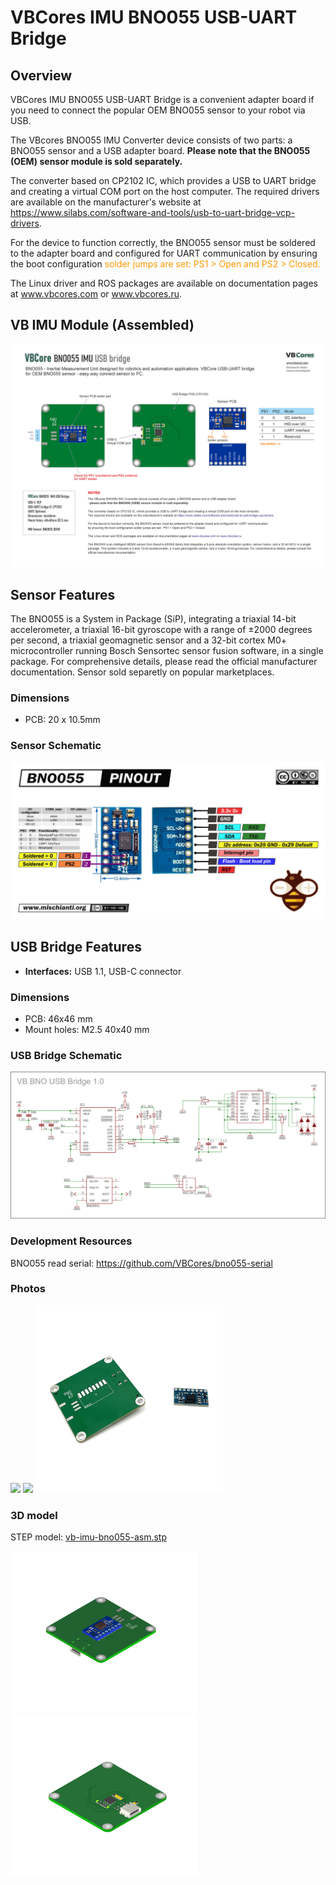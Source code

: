 # VBCores IMU BNO055 USB-UART Bridge

## Overview 
VBCores IMU BNO055 USB-UART Bridge is a convenient adapter board if you need to connect the popular OEM BNO055 sensor to your robot via USB. 

The VBcores BNO055 IMU Converter device consists of two parts: a BNO055 sensor and a USB adapter board.
<b>Please note that the BNO055 (OEM) sensor module is sold separately.</b> 

The converter based on CP2102 IC, which provides a USB to UART bridge and creating a virtual COM port on the host computer. 
The required drivers are available on the manufacturer's website at https://www.silabs.com/software-and-tools/usb-to-uart-bridge-vcp-drivers. 

For the device to function correctly, the BNO055 sensor must be soldered to the adapter board and configured for UART communication 
by ensuring the boot configuration <span style="color:#FF9900">solder jumps are set:  PS1 > Open and PS2 > Closed. </span>

The Linux driver and ROS packages are available on documentation pages at www.vbcores.com or www.vbcores.ru. 

## VB IMU Module (Assembled)
![VBCore BNO055 USB-UART Bridge](vb-imu-bno055-bridge-pinout.png) 


## Sensor Features
The BNO055 is a System in Package (SiP), integrating a triaxial 14-bit accelerometer, a triaxial 16-bit gyroscope with a range of ±2000 degrees per second, a triaxial geomagnetic sensor and a 32-bit cortex M0+ microcontroller running Bosch Sensortec sensor fusion software, in a single package.  For comprehensive details, please read the official manufacturer documentation.
Sensor sold separetly on popular marketplaces.

### Dimensions
- PCB: 20 x 10.5mm

### Sensor Schematic
![OEM sensor BNO055 schematic](BNO055-pinout-mischianti-pinout.jpg)


## USB Bridge Features
- **Interfaces:** USB 1.1, USB-C connector

### Dimensions
- PCB: 46x46 mm
- Mount holes: M2.5 40x40 mm 

### USB Bridge Schematic
![VBCore BNO055 USB-UART bridge schematic](vb-imu-bno055-bridge-schematic.png)



### Development Resources
BNO055 read serial: https://github.com/VBCores/bno055-serial



### Photos
<p float="left">
<img src="vb-imu-bno055-1.jpg" width="300">
<img src="vb-imu-bno055-2.jpg" width="300">
<img src="vb-imu-bno055-3.jpg" width="300">
</p>

### 3D model
STEP model: [vb-imu-bno055-asm.stp](vb-imu-bno055-asm.stp)
<p float="left">
<img src="vb-imu-bno055-bridge-render-1.png" width="300">
<img src="vb-imu-bno055-bridge-render-2.png" width="300">
</p>
